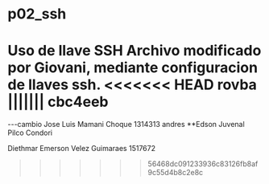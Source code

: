 # p02_ssh
Uso de llave SSH
Archivo modificado por Giovani, mediante configuracion de llaves ssh.
<<<<<<< HEAD
rovba
||||||| cbc4eeb
=======
---cambio
Jose Luis Mamani Choque 1314313
andres 
**Edson Juvenal Pilco Condori

Diethmar Emerson Velez Guimaraes 1517672
>>>>>>> 56468dc091233936c83126fb8af9c55d4b8c2e8c
